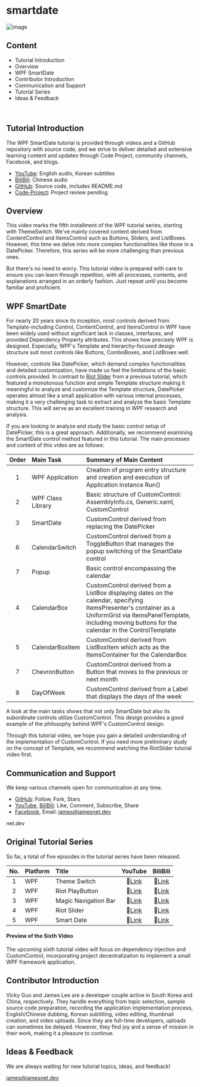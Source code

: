 # smartdate
![image](https://github.com/vickyqu115/smartdate/assets/101777355/e2077f6e-552f-4cb9-ae07-deb350c66d80)
## Content

- Tutorial Introduction
- Overview
- WPF SmartDate
- Contributor Introduction
- Communication and Support
- Tutorial Series
- Ideas & Feedback

<br/>

## Tutorial Introduction
The WPF SmartDate tutorial is provided through videos and a GitHub repository with source code, and we strive to deliver detailed and extensive learning content and updates through Code Project, community channels, Facebook, and blogs.

- [YouTube](https://bit.ly/3xOeyMJ): English audio, Korean subtitles
- [BiliBili](https://bit.ly/3xI9DNh): Chinese audio
- [GitHub](https://github.com/vickyqu115/smartdate): Source code, includes README.md
- [Code-Project](https://www.codeproject.com/search.aspx?q=vickyqu115&x=0&y=0&sbo=kw): Project review pending.

## Overview

This video marks the fifth installment of the WPF tutorial series, starting with ThemeSwitch. We've mainly covered content derived from ContentControl and ItemsControl such as Buttons, Sliders, and ListBoxes. However, this time we delve into more complex functionalities like those in a DatePicker. Therefore, this series will be more challenging than previous ones.

But there's no need to worry. This tutorial video is prepared with care to ensure you can learn through repetition, with all processes, contents, and explanations arranged in an orderly fashion. Just repeat until you become familiar and proficient.
## WPF SmartDate

For nearly 20 years since its inception, most controls derived from Template-including Control, ContentControl, and ItemsControl in WPF have been widely used without significant lack in classes, interfaces, and provided Dependency Property attributes. This shows how precisely WPF is designed. Especially, WPF's Template and hierarchy-focused design structure suit most controls like Buttons, ComboBoxes, and ListBoxes well.

However, controls like DatePicker, which demand complex functionalities and detailed customization, have made us feel the limitations of the basic controls provided. In contrast to [Riot Slider](https://bit.ly/3xUkIv2) from a previous tutorial, which featured a monotonous function and simple Template structure making it meaningful to analyze and customize the Template structure, DatePicker operates almost like a small application with various internal processes, making it a very challenging task to extract and analyze the basic Template structure. This will serve as an excellent training in WPF research and analysis.

If you are looking to analyze and study the basic control setup of DatePicker, this is a great approach. Additionally, we recommend examining the SmartDate control method featured in this tutorial. The main processes and content of this video are as follows:

| Order | Main Task | Summary of Main Content |
|:--:|:---|:---|
| 1 | WPF Application | Creation of program entry structure and creation and execution of Application instance Run() |
| 2 | WPF Class Library | Basic structure of CustomControl: AssemblyInfo.cs, Generic.xaml, CustomControl |
| 3 | SmartDate | CustomControl derived from replacing the DatePicker |
| 6 | CalendarSwitch | CustomControl derived from a ToggleButton that manages the popup switching of the SmartDate control |
| 7 | Popup | Basic control encompassing the calendar |
| 4 | CalendarBox | CustomControl derived from a ListBox displaying dates on the calendar, specifying ItemsPresenter's container as a UniformGrid via ItemsPanelTemplate, including moving buttons for the calendar in the ControlTemplate |
| 5 | CalendarBoxItem | CustomControl derived from ListBoxItem which acts as the ItemsContainer for the CalendarBox |
| 7 | ChevronButton | CustomControl derived from a Button that moves to the previous or next month |
| 8 | DayOfWeek | CustomControl derived from a Label that displays the days of the week |

A look at the main tasks shows that not only SmartDate but also its subordinate controls utilize CustomControl. This design provides a good example of the philosophy behind WPF's CustomControl design.

Through this tutorial video, we hope you gain a detailed understanding of the implementation of CustomControl. If you need more preliminary study on the concept of Template, we recommend watching the RiotSlider tutorial video first.

## Communication and Support

We keep various channels open for communication at any time.

- [GitHub](https://github.com/vickyqu115/smartdate): Follow, Fork, Stars
- [YouTube](https://bit.ly/3xOeyMJ), [BiliBili](https://bit.ly/3xI9DNh): Like, Comment, Subscribe, Share
- [Facebook](https://facebook.com/jamesnet214), Email: james@jamesnet.dev

net.dev

## Original Tutorial Series
So far, a total of five episodes in the tutorial series have been released.

| No. | Platform | Title | YouTube | BiliBili |
|:---:|:----|:------|:-----:|:------:|
| 1 | WPF | Theme Switch | :link:[Link](https://bit.ly/3uBkFlQ) | :link:[Link](https://bit.ly/3uHFe08) |
| 2 | WPF | Riot PlayButton | :link:[Link](https://bit.ly/40YoVIo) | :link:[Link](https://bit.ly/49L6dXu) |
| 3 | WPF | Magic Navigation Bar | :link:[Link](https://bit.ly/3TVeRhF) | :link:[Link](https://bit.ly/3UvaOsl) |
| 4 | WPF | Riot Slider | :link:[Link](https://bit.ly/3xUkIv2) | :link:[Link](https://bit.ly/3QiZvkJ) |
| 5 | WPF | Smart Date | :link:[Link](https://bit.ly/3xOeyMJ) | :link:[Link](https://bit.ly/3xI9DNh) |


#### Preview of the Sixth Video

The upcoming sixth tutorial video will focus on dependency injection and CustomControl, incorporating project decentralization to implement a small WPF framework application.

## Contributor Introduction

Vicky Guo and James Lee are a developer couple active in South Korea and China, respectively. They handle everything from topic selection, sample source code preparation, recording the application implementation process, English/Chinese dubbing, Korean subtitling, video editing, thumbnail creation, and video uploads. Since they are full-time developers, uploads can sometimes be delayed. However, they find joy and a sense of mission in their work, making it a pleasure to continue.

## Ideas & Feedback

We are always waiting for new tutorial topics, ideas, and feedback!

james@jamesnet.dev
